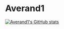 # Averand1
[![Averand1's GitHub stats](https://github-readme-stats.vercel.app/api?username=averand1)](https://github.com/averand1/github-readme-stats)
